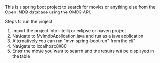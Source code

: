 This is a spring boot project to search for movies or anything else from the Open IMDB database
using the OMDB API.

Steps to run the project


1. Import the project into intellij or eclipse or maven project
2. Navigate to MyImdbApplication.java and run as a java application
3. Alternatively you can  run "mvn spring-boot:run" from the cli"
4. Navigate to localhost:8080
5. Enter the movie you want to search and the results will be displayed in the table
